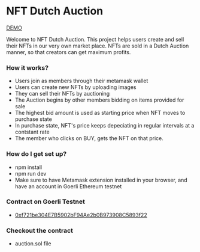 # NFT Dutch Auction #

[DEMO](https://stackblitz.com/edit/vitejs-vite-n1dvam)

Welcome to NFT Dutch Auction. This project helps users create and sell their NFTs in our very own market place. NFTs are sold in a Dutch Auction manner, so that creators can get maximum profits.

### How it works? ###

* Users join as members through their metamask wallet
* Users can create new NFTs by uploading images
* They can sell their NFTs by auctioning
* The Auction begins by other members bidding on items provided for sale
* The highest bid amount is used as starting price when NFT moves to purchase state
* In purchase state, NFT's price keeps depeciating in regular intervals at a contstant rate
* The member who clicks on BUY, gets the NFT on that price.

### How do I get set up? ###

* npm install
* npm run dev
* Make sure to have Metamask extension installed in your browser, and have an account in Goerli Ethereum testnet

### Contract on Goerli Testnet ###

* [0xf721be304E7B5902bF94Ae2b0B973908C5893f22](https://goerli.etherscan.io/address/0xf721be304e7b5902bf94ae2b0b973908c5893f22)

### Checkout the contract
* auction.sol file
